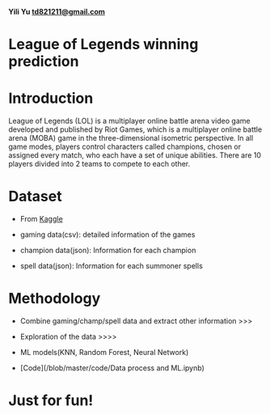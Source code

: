 **Yili Yu td821211@gmail.com**


# League of Legends winning prediction



# Introduction

League of Legends (LOL) is a multiplayer online battle arena video game developed and published by Riot Games, which is a multiplayer online battle arena (MOBA) game in the three-dimensional isometric perspective. In all game modes, players control characters called champions, chosen or assigned every match, who each have a set of unique abilities. There are 10 players divided into 2 teams to compete to each other.


# Dataset 

- From [Kaggle](https://www.kaggle.com/datasnaek/league-of-legends)

- gaming data(csv): detailed information of the games

- champion data(json): Information for each champion

- spell data(json): Information for each summoner spells

# Methodology

- Combine gaming/champ/spell data and extract other information >>> 

- Exploration of the data >>>> 

- ML models(KNN, Random Forest, Neural Network)

- [Code](/blob/master/code/Data process and ML.ipynb)

# Just for fun!



